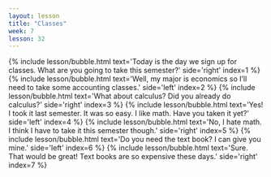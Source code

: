 ```yaml
---
layout: lesson
title: "Classes"
week: 7
lesson: 32
---
```


{% include lesson/bubble.html text='Today is the day we sign up for classes. What are you going to take this semester?' side='right' index=1 %}
{% include lesson/bubble.html text='Well, my major is economics so I&rsquo;ll need to take some accounting classes.' side='left' index=2 %}
{% include lesson/bubble.html text='What about calculus? Did you already do calculus?' side='right' index=3 %}
{% include lesson/bubble.html text='Yes! I took it last semester. It was so easy. I like math. Have you taken it yet?' side='left' index=4 %}
{% include lesson/bubble.html text='No, I hate math. I think I have to take it this semester though.' side='right' index=5 %}
{% include lesson/bubble.html text='Do you need the text book? I can give you mine.' side='left' index=6 %}
{% include lesson/bubble.html text='Sure. That would be great! Text books are so expensive these days.' side='right' index=7 %}
